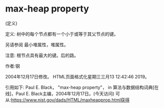 # max-heap property


(定义)



定义:
树中的每个节点都有一个小于或等于其父节点的键。



另请参阅
最小堆属性，堆属性。



注意:
根节点具有最大的键。后的路。


作者:钢







2004年12月17日修改。
HTML页面格式化星期三三月13 12:42:46 2019。



引用如下:
Paul E. Black， "max-heap property"， in
算法与数据结构词典[在线]，Paul E. Black主编，2004年12月17日。(今天访问)
可从:https://www.nist.gov/dads/HTML/maxheapprop.html获得